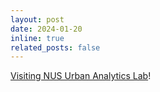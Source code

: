 ```yaml
---
layout: post
date: 2024-01-20
inline: true
related_posts: false
---
```


[Visiting NUS Urban Analytics Lab](https://ual.sg/people/)!
